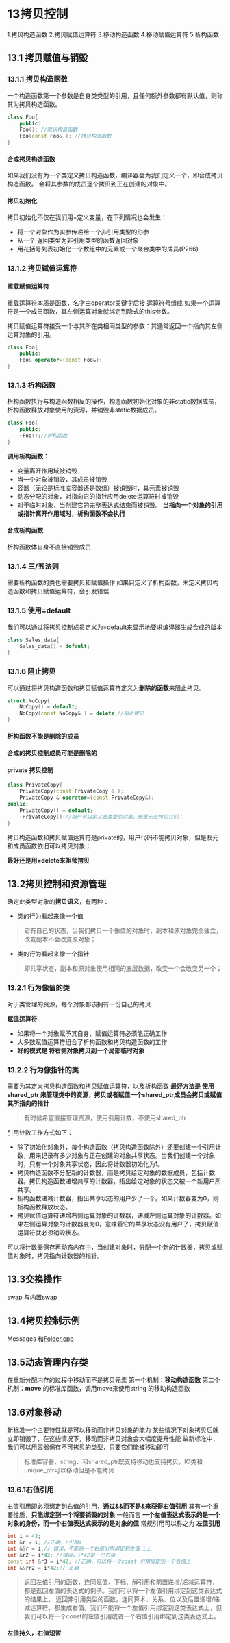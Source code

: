 # 13拷贝控制
1.拷贝构造函数 
2.拷贝赋值运算符
3.移动构造函数
4.移动赋值运算符
5.析构函数
## 13.1 拷贝赋值与销毁
### 13.1.1 拷贝构造函数
一个构造函数第一个参数是自身类类型的引用，且任何额外参数都有默认值，则称其为拷贝构造函数。

```C++
class Foo{
    public:
    Foo(): //默认构造函数
    Foo(const Foo& ); //拷贝构造函数
}
```
#### 合成拷贝构造函数
如果我们没有为一个类定义拷贝构造函数，编译器会为我们定义一个，即合成拷贝构造函数。
会将其参数的成员逐个拷贝到正在创建的对象中。
#### 拷贝初始化
拷贝初始化不仅在我们用=定义变量，在下列情况也会发生：
+ 将一个对象作为实参传递给一个非引用类型的形参
+ 从一个 返回类型为非引用类型的函数返回对象
+ 用花括号列表初始化一个数组中的元素或一个聚合类中的成员(P266)

### 13.1.2 拷贝赋值运算符
#### 重载赋值运算符
重载运算符本质是函数，名字由operator关键字后接 运算符号组成
如果一个运算符是一个成员函数，其左侧运算对象就绑定到隐式的this参数。

拷贝赋值运算符接受一个与其所在类相同类型的参数：其通常返回一个指向其左侧运算对象的引用。
```C++
class Foo{
    public:
    Foo& operator=(const Foo&);
}
```

### 13.1.3 析构函数
析构函数执行与构造函数相反的操作，构造函数初始化对象的非static数据成员，析构函数释放对象使用的资源，并销毁非static数据成员。
```c++
class Foo{
    public:
    ~Foo();//析构函数
}
```
**调用析构函数：**
* 变量离开作用域被销毁
* 当一个对象被销毁，其成员被销毁
* 容器（无论是标准库容器还是数组）被销毁时，其元素被销毁
* 动态分配的对象，对指向它的指针应用delete运算符时被销毁
* 对于临时对象，当创建它的完整表达式结束而被销毁。
**当指向一个对象的引用或指针离开作用域时，析构函数不会执行**

#### 合成析构函数
析构函数体自身不直接销毁成员

### 13.1.4 三/五法则
需要析构函数的类也需要拷贝和赋值操作
如果只定义了析构函数，未定义拷贝构造函数和拷贝赋值运算符，会引发错误

### 13.1.5 使用=default
我们可以通过将拷贝控制成员定义为=default来显示地要求编译器生成合成的版本
```C++
class Sales_data{
    Sales_data() = default;
}
```
### 13.1.6 阻止拷贝
可以通过将拷贝构造函数和拷贝赋值运算符定义为**删除的函数**来阻止拷贝。
```c++
struct NoCopy{
    NoCopy() = default;
    NoCopy(const NoCopy& ) = delete;//阻止拷贝
}
```

#### 析构函数不能是删除的成员
#### 合成的拷贝控制成员可能是删除的
#### private 拷贝控制
```C++
class PrivateCopy{
    PrivateCopy(const PrivateCopy & );
    PrivateCopy & operator=(const PrivateCopy&);
public:
    PrivateCopy() = default;
    ~PrivateCopy();//用户可以定义此类型的对象，但是无法拷贝它们；
}
```
拷贝构造函数和拷贝赋值运算符是private的，用户代码不能拷贝对象，但是友元和成员函数依旧可以拷贝对象；

**最好还是用=delete来祖师拷贝**
## 13.2拷贝控制和资源管理
确定此类型对象的**拷贝语义**，有两种：
* 类的行为看起来像一个值
> 它有自己的状态，当我们拷贝一个像值的对象时，副本和原对象完全独立，改变副本不会改变原对象；
* 类的行为看起来像一个指针
> 即共享状态，副本和原对象使用相同的底层数据，改变一个会改变另一个；

### 13.2.1 行为像值的类
对于类管理的资源，每个对象都该拥有一份自己的拷贝

**赋值运算符** 
* 如果将一个对象赋予其自身，赋值运算符必须能正确工作
* 大多数赋值运算符组合了析构函数和拷贝构造函数的工作
* **好的模式是 将右侧对象拷贝到一个局部临时对象**

### 13.2.2 行为像指针的类
需要为其定义拷贝构造函数和拷贝赋值运算符，以及析构函数
**最好方法是 使用shared_ptr 来管理类中的资源，拷贝或者赋值一个shared_ptr成员会拷贝或赋值 其所指向的指针**
> 有时候希望直接管理资源，使用引用计数，不使用shared_ptr

引用计数工作方式如下：
* 除了初始化对象外，每个构造函数（拷贝构造函数除外）还要创建一个引用计数，用来记录有多少对象与正在创建的对象共享状态。当我们创建一个对象时，只有一个对象共享状态，因此将计数器初始化为1。
* 拷贝构造函数不分配新的计数器，而是拷贝给定对象的数据成员，包括计数器。拷贝构造函数递增共享的计数器，指出给定对象的状态又被一个新用户所共享。
* 析构函数递减计数器，指出共享状态的用户少了一个。如果计数器变为0，则析构函数释放状态。
* 拷贝赋值运算符递增右侧运算对象的计数器，递减左侧运算对象的计数器。如果左侧运算对象的计数器变为0，意味着它的共享状态没有用户了，拷贝赋值运算符就必须销毁状态。

可以将计数器保存再动态内存中，当创建对象时，分配一个新的计数器，拷贝或赋值对象时，拷贝指向计数器的指针。

## 13.3交换操作
swap 与内置swap

## 13.4拷贝控制示例
Messages 和[Folder.cpp](https://github.com/WaveDragon/C-Try/tree/master/13)

## 13.5动态管理内存类
在重新分配内存的过程中移动而不是拷贝元素
第一个机制：**移动构造函数** 
第二个机制：**move** 的标准库函数，调用move来使用string 的移动构造函数

## 13.6对象移动
新标准一个主要特性就是可以移动而非拷贝对象的能力
某些情况下对象拷贝后就立即销毁了，在这些情况下，移动而非拷贝对象会大幅度提升性能
故新标准中，我们可以用容器保存不可拷贝的类型，只要它们能被移动即可
> 标准库容器、string、和shared_ptr既支持移动也支持拷贝，IO类和unique_ptr可以移动但是不能拷贝

### 13.6.1右值引用
右值引用即必须绑定到右值的引用，**通过&&而不是&来获得右值引用**
其有一个重要性质，**只能绑定到一个将要销毁的对象**
一般而言 **一个左值表达式表示的是一个对象的身份，而一个右值表达式表示的是对象的值**
常规引用可以称之为 **左值引用**
```C++
int i = 42;
int &r = i; //正确，r引用i
int &&r = i;// 错误，不能将一个右值引用绑定到左值 i上
int &r2 = i*42; //错误，i*42是一个右值
const int &r3 = i*42; //正确，可以将一个const 引用绑定到一个右值上
int &&rr2 = i*42;// 正确
```

> 返回左值引用的函数，连同赋值、下标、解引用和前置递增/递减运算符，都是返回左值的表达式的例子。我们可以将一个左值引用绑定到这类表达式的结果上。
> 返回非引用类型的函数，连同算术、关系、位以及后置递增/递减运算符，都生成右值。我们不能将一个左值引用绑定到这类表达式上，但我们可以将一个const的左值引用或者一个右值引用绑定到这类表达式上。

#### 左值持久，右值短暂

